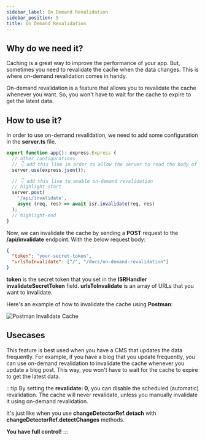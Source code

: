 ```yaml
---
sidebar_label: On Demand Revalidation
sidebar_position: 5
title: On Demand Revalidation
---
```


## Why do we need it?

Caching is a great way to improve the performance of your app. But, sometimes you need to
revalidate the cache when the data changes. This is where on-demand revalidation comes in
handy.

On-demand revalidation is a feature that allows you to revalidate the cache whenever you want.
So, you won't have to wait for the cache to expire to get the latest data.

## How to use it?

In order to use on-demand revalidation, we need to add some configuration in the **server.ts** file.

```typescript
export function app(): express.Express {
  // other configurations
  // 👇 add this line in order to allow the server to read the body of the request
  server.use(express.json());

  // 👇 add this line to enable on-demand revalidation
  // highlight-start
  server.post(
    '/api/invalidate',
    async (req, res) => await isr.invalidate(req, res)
  );
  // highlight-end
}
```

Now, we can invalidate the cache by sending a **POST** request to the **/api/invalidate** endpoint. With the below request body:

```json
{
  "token": "your-secret-token",
  "urlsToInvalidate": ["/", "/docs/on-demand-revalidation"]
}
```

**token** is the secret token that you set in the **ISRHandler invalidateSecretToken** field. **urlsToInvalidate** is an array of URLs that you want to invalidate.

Here's an example of how to invalidate the cache using **Postman**:

![Postman Invalidate Cache](/img/isr/on-demand-postman.png)

## Usecases

This feature is best used when you have a CMS that updates the data frequently.
For example, if you have a blog that you update frequently, you can use on-demand revalidation
to invalidate the cache whenever you update a blog post.
This way, you won't have to wait for the cache to expire to get the latest data.

:::tip
By setting the **revalidate: 0**, you can disable the scheduled (automatic) revalidation.
The cache will never revalidate, unless you manually invalidate it using on-demand revalidation.

It's just like when you use **changeDetectorRef.detach** with **changeDetectorRef.detectChanges** methods.

**You have full control!**
:::
